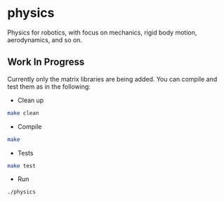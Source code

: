 # physics
Physics for robotics, with focus on mechanics, rigid body motion, aerodynamics, and so on.

## Work In Progress

Currently only the matrix libraries are being added.
You can compile and test them as in the following:

* Clean up

```sh
make clean
```

* Compile

```sh
make
```

* Tests

```sh
make test
```

* Run

```sh
./physics
```